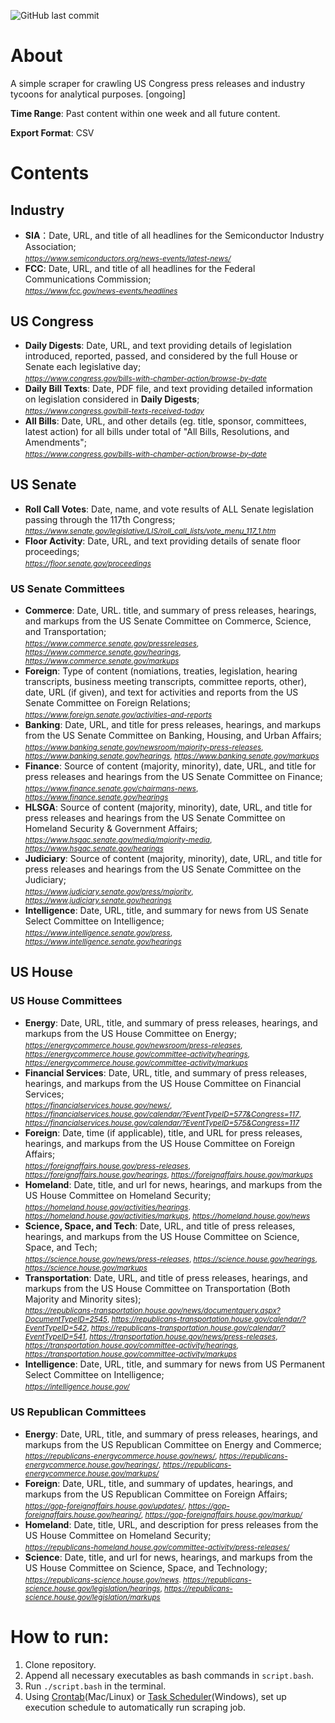 ![GitHub last commit](https://img.shields.io/github/last-commit/tonyxsun/PressScraper)

# About

A simple scraper for crawling US Congress press releases and industry tycoons for analytical purposes. [ongoing]

**Time Range**: Past content within one week and all future content. 

**Export Format**: CSV 

# Contents


## Industry

*  __SIA__：Date, URL, and title of all headlines for the Semiconductor Industry Association; <sub><br> _https://www.semiconductors.org/news-events/latest-news/_
* __FCC__: Date, URL, and title of all headlines for the Federal Communications Commission; <sub><br>  _https://www.fcc.gov/news-events/headlines_


## US Congress
* __Daily Digests__: Date, URL, and text providing details of legislation introduced, reported, passed, and considered by the full House or Senate each legislative day;<sub> <br> _https://www.congress.gov/bills-with-chamber-action/browse-by-date_
* __Daily Bill Texts__: Date, PDF file, and text providing detailed information on legislation considered in __Daily Digests__;<sub>  <br>_https://www.congress.gov/bill-texts-received-today_
* __All Bills__: Date, URL, and other details (eg. title, sponsor, committees, latest action) for all bills under total of "All Bills, Resolutions, and Amendments";<sub>   <br>_https://www.congress.gov/bills-with-chamber-action/browse-by-date_


## US Senate

* __Roll Call Votes__: Date, name, and vote results of ALL Senate legislation passing through the 117th Congress;<sub>  <br> _https://www.senate.gov/legislative/LIS/roll_call_lists/vote_menu_117_1.htm_
* __Floor Activity__: Date, URL, and text providing details of senate floor proceedings;<sub>    <br>_https://floor.senate.gov/proceedings_

### US Senate Committees
* __Commerce__:  Date, URL. title, and summary of press releases, hearings, and markups from the US Senate Committee on Commerce, Science, and Transportation;<sub>  <br> _https://www.commerce.senate.gov/pressreleases_, _https://www.commerce.senate.gov/hearings_, _https://www.commerce.senate.gov/markups_
* __Foreign__:  Type of content (nomiations, treaties, legislation, hearing transcripts, business meeting transcripts, committee reports, other), date, URL (if given), and text for activities and reports from the US Senate Committee on Foreign Relations;<sub>  <br> _https://www.foreign.senate.gov/activities-and-reports_
* __Banking__: Date, URL, and title for press releases, hearings, and markups from the US Senate Committee on Banking, Housing, and Urban Affairs;<sub>  <br> _https://www.banking.senate.gov/newsroom/majority-press-releases_, _https://www.banking.senate.gov/hearings_, _https://www.banking.senate.gov/markups_
* __Finance__: Source of content (majority, minority), date, URL, and title for press releases and hearings from the US Senate Committee on Finance;<sub>  <br> _https://www.finance.senate.gov/chairmans-news_, _https://www.finance.senate.gov/hearings_
* __HLSGA__: Source of content (majority, minority), date, URL, and title for press releases and hearings from the US Senate Committee on Homeland Security & Government Affairs;<sub>  <br> _https://www.hsgac.senate.gov/media/majority-media_, _https://www.hsgac.senate.gov/hearings_
* __Judiciary__: Source of content (majority, minority), date, URL, and title for press releases and hearings from the US Senate Committee on the Judiciary;<sub> <br>  _https://www.judiciary.senate.gov/press/majority_, _https://www.judiciary.senate.gov/hearings_
* __Intelligence__: Date, URL, title, and summary for news from US Senate Select Committee on Intelligence; <sub> <br> _https://www.intelligence.senate.gov/press_, _https://www.intelligence.senate.gov/hearings_

## US House

### US House Committees
* __Energy__: Date, URL, title, and summary of press releases, hearings, and markups from the US House Committee on Energy;<sub>  <br>_https://energycommerce.house.gov/newsroom/press-releases_, _https://energycommerce.house.gov/committee-activity/hearings_, _https://energycommerce.house.gov/committee-activity/markups_ 
* __Financial Services__: Date, URL, title, and summary of press releases, hearings, and markups from the US House Committee on Financial Services; <sub> <br> _https://financialservices.house.gov/news/_, _https://financialservices.house.gov/calendar/?EventTypeID=577&Congress=117_, _https://financialservices.house.gov/calendar/?EventTypeID=575&Congress=117_
* __Foreign__:  Date, time (if applicable), title, and URL for press releases, hearings, and markups from the US House Committee on Foreign Affairs; <sub> <br> _https://foreignaffairs.house.gov/press-releases_, _https://foreignaffairs.house.gov/hearings_, _https://foreignaffairs.house.gov/markups_
* __Homeland__: Date, title, and url for news, hearings, and markups from the US House Committee on Homeland Security; <sub> <br> _https://homeland.house.gov/activities/hearings_. _https://homeland.house.gov/activities/markups_, _https://homeland.house.gov/news_
* __Science, Space, and Tech__: Date, URL, and title of press releases, hearings, and markups from the US House Committee on Science, Space, and Tech; <sub> <br> _https://science.house.gov/news/press-releases_, _https://science.house.gov/hearings_, _https://science.house.gov/markups_
* __Transportation__: Date, URL, and title of press releases, hearings, and markups from the US House Committee on Transportation (Both Majority and Minority sites);<sub> <br>_https://republicans-transportation.house.gov/news/documentquery.aspx?DocumentTypeID=2545_, _https://republicans-transportation.house.gov/calendar/?EventTypeID=542_, _https://republicans-transportation.house.gov/calendar/?EventTypeID=541_, _https://transportation.house.gov/news/press-releases_, _https://transportation.house.gov/committee-activity/hearings_, _https://transportation.house.gov/committee-activity/markups_
* __Intelligence__: Date, URL, title, and summary for news from US Permanent Select Committee on Intelligence; <sub> <br> _https://intelligence.house.gov/_
  
### US Republican Committees
* __Energy__: Date, URL, title, and summary of press releases, hearings, and markups from the US Republican Committee on Energy and Commerce;<sub>  <br>_https://republicans-energycommerce.house.gov/news/_, _https://republicans-energycommerce.house.gov/hearings/_, _https://republicans-energycommerce.house.gov/markups/_ 
* __Foreign__: Date, URL, title, and summary of updates, hearings, and markups from the US Republican Committee on Foreign Affairs; <sub> <br> _https://gop-foreignaffairs.house.gov/updates/_, _https://gop-foreignaffairs.house.gov/hearing/_, _https://gop-foreignaffairs.house.gov/markup/_
* __Homeland__:  Date, title, URL, and description for press releases from the US House Committee on Homeland Security; <sub> <br> _https://republicans-homeland.house.gov/committee-activity/press-releases/_
* __Science__: Date, title, and url for news, hearings, and markups from the US House Committee on Science, Space, and Technology; <sub> <br> _https://republicans-science.house.gov/news_. _https://republicans-science.house.gov/legislation/hearings_, _https://republicans-science.house.gov/legislation/markups_

# How to run:
1. Clone repository.
2. Append all necessary executables as bash commands in `script.bash`.
3. Run `./script.bash` in the terminal.
4. Using [Crontab](https://man7.org/linux/man-pages/man5/crontab.5.html)(Mac/Linux) or [Task Scheduler](https://docs.microsoft.com/en-us/windows/win32/taskschd/task-scheduler-start-page)(Windows), set up execution schedule to automatically run scraping job.
